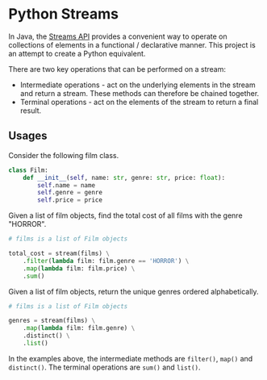 # Python Streams

In Java, the [Streams API](https://docs.oracle.com/en/java/javase/17/docs/api/java.base/java/util/stream/Stream.html) provides
a convenient way to operate on collections of elements in a functional / declarative manner. This project is an attempt 
to create a Python equivalent. 

There are two key operations that can be performed on a stream:
- Intermediate operations - act on the underlying elements in the stream and return a stream. These methods can therefore 
be chained together.
- Terminal operations - act on the elements of the stream to return a final result.

## Usages
Consider the following film class.
```python
class Film:
    def __init__(self, name: str, genre: str, price: float):
        self.name = name
        self.genre = genre
        self.price = price
```
Given a list of film objects, find the total cost of all films with the genre "HORROR".
```python
# films is a list of Film objects

total_cost = stream(films) \
    .filter(lambda film: film.genre == 'HORROR') \
    .map(lambda film: film.price) \
    .sum()
```
Given a list of film objects, return the unique genres ordered alphabetically.
```python
# films is a list of Film objects

genres = stream(films) \
    .map(lambda film: film.genre) \
    .distinct() \
    .list()
```
In the examples above, the intermediate methods are `filter()`, `map()` and `distinct()`. The terminal operations are `sum()` and `list()`.


